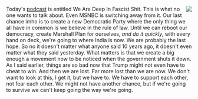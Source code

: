 <img src="http://scripting.com/images/2020/02/26/jfkHalfDollar.png" border="0" align="right">Today's <a href="http://scripting.com/2020/02/26/weAreDeepInFascistShit.m4a">podcast</a> is entitled We Are Deep In Fascist Shit. This is what no one wants to talk about. Even MSNBC is switching away from it. Our last chance imho is to create a new Democratic Party where the only thing we all have in common is we believe in the rule of law. Until we can reboot our democracy, create Marshall Plan for ourselves, <i>and do it quickly, </i>with every hand on deck, we're going to where India is now. We are probably the last hope. So no it doesn't matter what anyone said 10 years ago, it doesn't even matter what they said yesterday. What matters is that we create a big enough a movement now to be noticed when the government shuts it down. As I said earlier, things are so bad now that Trump might not even have to cheat to win. And then we are lost. Far more lost than we are now. We don't want to look at this, I get it, but we have to. We have to support each other, not fear each other. We might not have another chance, but if we're going to survive we can't keep going the way we're going. 
